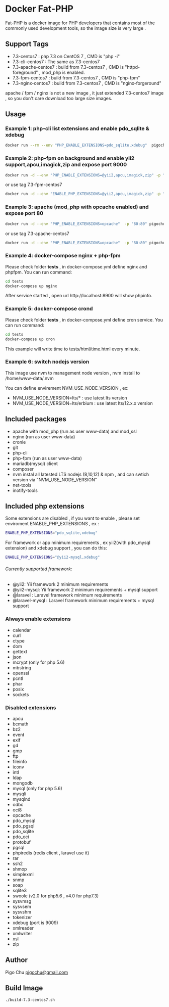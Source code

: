# Docker Fat-PHP #

Fat-PHP is a docker image for PHP developers that contains most of the commonly used development tools, so the image size is very large .

## Support Tags ##

- 7.3-centos7 : php 7.3 on CentOS 7 , CMD is "php -i"
- 7.3-cli-centos7 : The same as 7.3-centos7
- 7.3-apache-centos7 : build from 7.3-centos7 , CMD is "httpd-foreground" , mod_php is enabled.
- 7.3-fpm-centos7 : build from  7.3-centos7 , CMD is "php-fpm"
- 7.3-nginx-centos7 : build from  7.3-centos7 , CMD is "nginx-forgeround"

apache / fpm / nginx is not a new image , it just extended 7.3-centos7 image , so you don't care download too large size images.


## Usage ##


### Example 1: php-cli list extensions and enable pdo_sqlite & xdebug ###

~~~bash
docker run --rm --env "PHP_ENABLE_EXTENSIONS=pdo_sqlite,xdebug"  pigochu/fat-php:7.3-centos7 php -m
~~~

### Example 2: php-fpm on background and enable yii2 support,apcu,imagick,zip and expose port 9000 ###

~~~bash
docker run -d --env "PHP_ENABLE_EXTENSIONS=@yii2,apcu,imagick,zip" -p "9000:9000" pigochu/fat-php:7.3-centos7 php-fpm
~~~

or use tag 7.3-fpm-centos7

~~~bash
docker run -d --env "ENABLE_PHP_EXTENSIONS=@yii2,apcu,imagick,zip" -p "9000:9000" pigochu/fat-php:7.3-fpm-centos7
~~~

### Example 3: apache (mod_php with opcache enabled) and expose port 80 ###

~~~bash
docker run -d --env "PHP_ENABLE_EXTENSIONS=opcache"  -p "80:80" pigochu/fat-php:7.3-centos7 httpd-foreground
~~~

or use tag 7.3-apache-centos7

~~~bash
docker run -d --env "PHP_ENABLE_EXTENSIONS=opcache"  -p "80:80" pigochu/fat-php:7.3-apache-centos7
~~~

### Example 4: docker-compose nginx + php-fpm  ###

Please check folder **tests** , in docker-compose.yml define nginx and phpfpm. You can run command:

~~~bash
cd tests
docker-compose up nginx
~~~

After service started , open url http://localhost:8900 will show phpinfo.

### Example 5: docker-compose crond ###

Please check folder **tests** , in docker-compose.yml define cron service. You can run command:

~~~bash
cd tests
docker-compose up cron
~~~

This example will write time to tests/html/time.html every minute.

### Example 6: switch nodejs version ###

This image use nvm to management node version , nvm install to /home/www-data/.nvm

You can define envirement NVM_USE_NODE_VERSION , ex:
- NVM_USE_NODE_VERSION=lts/* : use latest lts version
- NVM_USE_NODE_VERSION=lts/erbium : use latest lts/12.x.x version


## Included packages ##

- apache with mod_php (run as user www-data) and mod_ssl
- nginx (run as user www-data)
- cronie
- git
- php-cli
- php-fpm (run as user www-data)
- mariadb(mysql) client
- composer
- nvm instal all latested LTS nodejs (8,10,12) & npm , and can swtich version via "NVM_USE_NODE_VERSION"
- net-tools
- inotify-tools

## Included php extensions ##

Some extensions are disabled , if you want to enable , please set enviroment ENABLE_PHP_EXTENSIONS , ex :

~~~bash
ENABLE_PHP_EXTENSIONS="pdo_sqlite,xdebug"
~~~

For framework or app minimum requirements , ex yii2(with pdo_mysql extension) and xdebug support , you can do this:

~~~bash
ENABLE_PHP_EXTENSIONS="@yii2-mysql,xdebug"
~~~

###### Currently supported framework:

- @yii2: Yii framework 2 minimum requirements
- @yii2-mysql: Yii framework 2 minimum requirements +  mysql support
- @laravel : Laravel framework minimum requirements
- @laravel-mysql : Laravel framework minimum requirements + mysql support

### Always enable extensions ###

- calendar
- curl
- ctype
- dom
- gettext
- json
- mcrypt (only for php 5.6)
- mbstring
- openssl
- pcntl
- phar
- posix
- sockets

### Disabled extensions ###

- apcu
- bcmath
- bz2
- event
- exif
- gd
- gmp
- ftp
- fileinfo
- iconv
- intl
- ldap
- mongodb
- mysql (only for php 5.6)
- mysqli
- mysqlnd
- odbc
- oci8
- opcache
- pdo_mysql
- pdo_pgsql
- pdo_sqlite
- pdo_oci
- protobuf
- pgsql
- phpiredis (redis client , laravel use it)
- rar
- ssh2
- shmop
- simplexml
- snmp
- soap
- sqlite3
- swoole (v2.0 for php5.6 , v4.0 for php7.3)
- sysvmsg
- sysvsem
- sysvshm
- tokenizer
- xdebug (port is 9009)
- xmlreader
- xmlwriter
- xsl
- zip

## Author ##

Pigo Chu <pigochu@gmail.com>

## Build Image ##

~~~sh
./build-7.3-centos7.sh
~~~